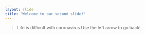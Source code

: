 ```yaml
---
layout: slide
title: "Welcome to our second slide!"
---
```

> Life is difficult with coronavirus
Use the left arrow to go back!
